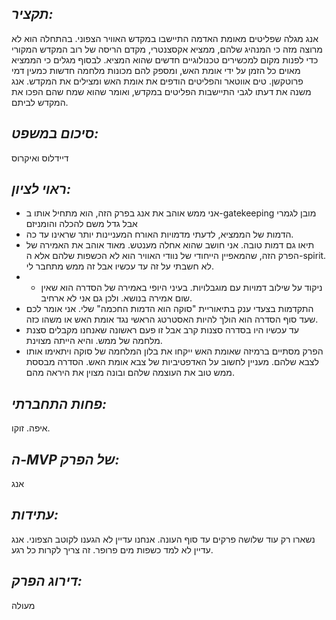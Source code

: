## *תקציר:*
אנג מגלה שפליטים מאומת האדמה התיישבו במקדש האוויר הצפוני. בהתחלה הוא לא מרוצה מזה כי המנהיג שלהם, ממציא אקסצנטרי, מקדם הריסה של רוב המקדש המקורי כדי לפנות מקום למכשירים טכנולוגיים חדשים שהוא המציא. לבסוף מגלים כי הממציא מאוים כל הזמן על ידי אומת האש, ומספק להם מכונות מלחמה חדשות כמעין דמי פרוטקשן.
טים אווטאר והפליטים הודפים את אומת האש ומצילים את המקדש. אנג משנה את דעתו לגבי התיישבות הפליטים במקדש, ואומר שהוא שמח שהם הפכו את המקדש לביתם.

## *סיכום במשפט:*  
דיידלוס ואיקרוס

## *ראוי לציון:*  
- אני ממש אוהב את אנג בפרק הזה, הוא מתחיל אותו ב-gatekeeping מובן לגמרי אבל גדל משם להכלה והומניזם
- הדמות של הממציא, לדעתי מדמויות האורח המעניינות יותר שראינו עד כה.
- תיאו גם דמות טובה. אני חושב שהוא אחלה מענטש. מאוד אוהב את האמירה של הפרק הזה, שהמאפיין הייחודי של נוודי האוויר הוא לא הכשפות שלהם אלא ה-spirit. לא חשבתי על זה עד עכשיו אבל זה ממש מתחבר לי.
- + ניקוד על שילוב דמויות עם מוגבלויות. בעיני היופי באמירה של הסדרה הוא שאין שום אמירה בנושא. ולכן גם אני לא ארחיב.
- התקדמות בצעדי ענק בתיאוריית "סוקה הוא הדמות החכמה" שלי. אני אומר לכם שעד סוף הסדרה הוא הולך להיות האסטרטג הראשי נגד אומת האש או משהו כזה. 
- עד עכשיו היו בסדרה סצנות קרב אבל זו פעם ראשונה שאנחנו מקבלים סצנת מלחמה של ממש. והיא הייתה מצוינת.
- הפרק מסתיים ברמיזה שאומת האש ייקחו את בלון המלחמה של סוקה ויתאימו אותו לצבא שלהם. מעניין לחשוב על האדפטיביות של צבא אומת האש. הסדרה מבססת ממש טוב את העוצמה שלהם ובונה מצוין את היראה מהם.

## *פחות התחברתי:*  
איפה. זוקו. 

## *ה-MVP  של הפרק:*  
אנג

## *עתידות:*  
נשארו רק עוד שלושה פרקים עד סוף העונה. אנחנו עדיין לא הגענו לקוטב הצפוני. אנג עדיין לא למד כשפות מים פרופר. זה צריך לקרות כל רגע.

## *דירוג הפרק:*  
מעולה